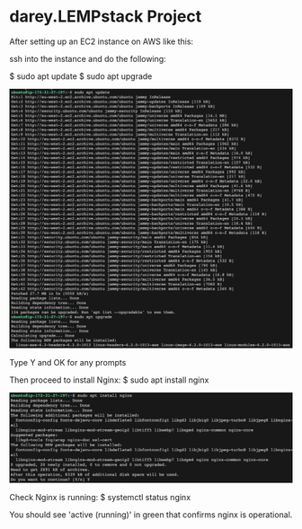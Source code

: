 # darey.LEMPstack Project

After setting up an EC2 instance on AWS like this:

ssh into the instance and do the following:

$ sudo apt update
$ sudo apt upgrade

![sudoaptupgrade](https://github.com/naqeebghazi/darey.LEMPstack/blob/main/images/sudoaptupdate&upgrade.png?raw=true)

Type Y and OK for any prompts

Then proceed to install Nginx:
$ sudo apt install nginx

![nginx](https://github.com/naqeebghazi/darey.LEMPstack/blob/main/images/nginx.png?raw=true)

Check Nginx is running:
$ systemctl status nginx

You should see 'active (running)' in green that confirms nginx is operational. 



